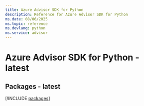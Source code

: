 ```yaml
---
title: Azure Advisor SDK for Python
description: Reference for Azure Advisor SDK for Python
ms.date: 08/06/2025
ms.topic: reference
ms.devlang: python
ms.service: advisor
---
```

# Azure Advisor SDK for Python - latest
## Packages - latest
[!INCLUDE [packages](advisor-index.md)]